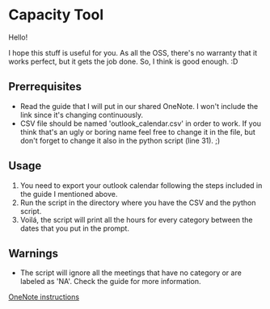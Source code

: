# Capacity Tool

Hello!

I hope this stuff is useful for you. As all the OSS, there's no warranty that it works perfect,
but it gets the job done. So, I think is good enough. :D

## Prerrequisites
- Read the guide that I will put in our shared OneNote. I won't include the link
    since it's changing continuously.
- CSV file should be named 'outlook_calendar.csv' in order to work. If you think
  that's an ugly or boring name feel free to change it in the file, but don't 
  forget to change it also in the python script (line 31). ;)

## Usage
1. You need to export your outlook calendar following the steps included in the
   guide I mentioned above.
2. Run the script in the directory where you have the CSV and the python script.
3. Voilá, the script will print all the hours for every category between the dates
   that you put in  the prompt.

## Warnings
- The script will ignore all the meetings that have no category or are labeled as
	  'NA'. Check the guide for more information.

[OneNote instructions](onenote:https://deere.sharepoint.com/sites/MEC-JDES-Software/BSP%20Sharepoint/ETEC%20BSP%20Notebook/Know%20How.one#section-id={A8101279-1D09-4EF1-82DF-E5BADC52BD54}&end)
